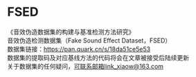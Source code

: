 # FSED
《音效伪造数据集的构建与基准检测方法研究》<br>
音效伪造检测数据集（Fake Sound Effect Dataset，FSED）<br>
数据集链接：https://pan.quark.cn/s/18da51ce5e53<br>
数据集的提取码及对应基线方法的代码将会在文章被接受后陆续更新<br>
关于数据集的任何疑问，可联系邮箱link_xiaow@163.com<br>
